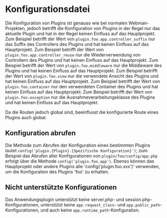 # Konfigurationsdatei

Die Konfiguration von Plugins ist genauso wie bei normalen Webman-Projekten, jedoch betrifft die Konfiguration von Plugins in der Regel nur das aktuelle Plugin und hat in der Regel keinen Einfluss auf das Hauptprojekt.
Zum Beispiel betrifft der Wert von `plugin.foo.app.controller_suffix` nur das Suffix des Controllers des Plugins und hat keinen Einfluss auf das Hauptprojekt.
Zum Beispiel betrifft der Wert von `plugin.foo.app.controller_reuse` nur die Wiederverwendung von Controllern des Plugins und hat keinen Einfluss auf das Hauptprojekt.
Zum Beispiel betrifft der Wert von `plugin.foo.middleware` nur die Middleware des Plugins und hat keinen Einfluss auf das Hauptprojekt.
Zum Beispiel betrifft der Wert von `plugin.foo.view` nur die verwendete Ansicht des Plugins und hat keinen Einfluss auf das Hauptprojekt.
Zum Beispiel betrifft der Wert von `plugin.foo.container` nur den verwendeten Container des Plugins und hat keinen Einfluss auf das Hauptprojekt.
Zum Beispiel betrifft der Wert von `plugin.foo.exception` nur die Ausnahmeverarbeitungsklasse des Plugins und hat keinen Einfluss auf das Hauptprojekt.

Da die Routen jedoch global sind, beeinflusst die konfigurierte Route eines Plugins auch global.

## Konfiguration abrufen
Die Methode zum Abrufen der Konfiguration eines bestimmten Plugins lautet `config('plugin.{Plugin}.{Spezifische Konfiguration}')`; zum Beispiel das Abrufen aller Konfigurationen von `plugin/foo/config/app.php` erfolgt über die Methode `config('plugin.foo.app')`.
Ebenso können das Hauptprojekt oder andere Plugins alle 'config('plugin.foo.xxx')' verwenden, um die Konfiguration des Plugins 'foo' zu erhalten.

## Nicht unterstützte Konfigurationen
Das Anwendungsplugin unterstützt keine server.php- und session.php-Konfigurationen, unterstützt keine `app.request_class`- und `app.public_path`-Konfigurationen, und auch keine `app.runtime_path`-Konfiguration.
